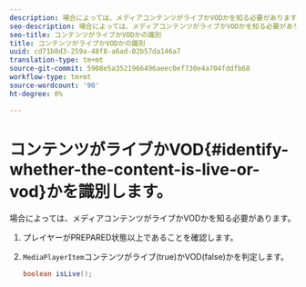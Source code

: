 ```yaml
---
description: 場合によっては、メディアコンテンツがライブかVODかを知る必要があります。
seo-description: 場合によっては、メディアコンテンツがライブかVODかを知る必要があります。
seo-title: コンテンツがライブかVODかの識別
title: コンテンツがライブかVODかの識別
uuid: cd71b8d3-259a-48f8-a6ad-02b57da146a7
translation-type: tm+mt
source-git-commit: 5908e5a3521966496aeec0ef730e4a704fddfb68
workflow-type: tm+mt
source-wordcount: '90'
ht-degree: 0%

---
```



# コンテンツがライブかVOD{#identify-whether-the-content-is-live-or-vod}かを識別します。

場合によっては、メディアコンテンツがライブかVODかを知る必要があります。

1. プレイヤーがPREPARED状態以上であることを確認します。
1. `MediaPlayerItem`コンテンツがライブ(true)かVOD(false)かを判定します。

   ```java
   boolean isLive();
   ```

